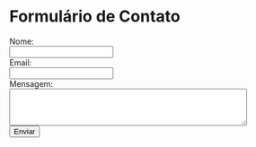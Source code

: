 <!DOCTYPE html>
<html lang="en">
<head>
    <meta charset="UTF-8">
    <meta name="viewport" content="width=device-width, initial-scale=1.0">
    <title>Formulário</title>
</head>
<body>
    <h1>Formulário de Contato</h1>
    <form action="/submit_form" method="post">
        <label for="name">Nome:</label><br>
        <input type="text" id="name" name="name"><br>
        <label for="email">Email:</label><br>
        <input type="email" id="email" name="email"><br>
        <label for="message">Mensagem:</label><br>
        <textarea id="message" name="message" rows="4" cols="50"></textarea><br>
        <input type="submit" value="Enviar">
    </form>
</body>
</html>

